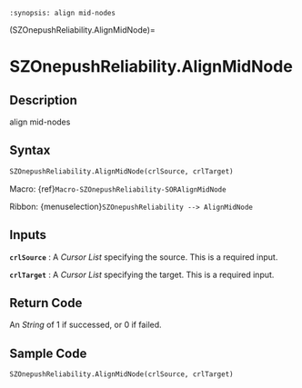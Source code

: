 ```{module} SZOnepushReliability.AlignMidNode()
:synopsis: align mid-nodes
```

(SZOnepushReliability.AlignMidNode)=

# SZOnepushReliability.AlignMidNode

## Description

align mid-nodes

## Syntax

```python
SZOnepushReliability.AlignMidNode(crlSource, crlTarget)
```

Macro: {ref}`Macro-SZOnepushReliability-SORAlignMidNode`

Ribbon: {menuselection}`SZOnepushReliability --> AlignMidNode`

## Inputs

**`crlSource`**
: A _Cursor List_ specifying the source. This is a required input.

**`crlTarget`**
: A _Cursor List_ specifying the target. This is a required input.

## Return Code

An _String_ of 1 if successed, or 0 if failed.

## Sample Code

```python
SZOnepushReliability.AlignMidNode(crlSource, crlTarget)
```
